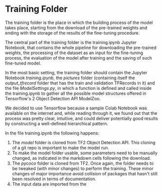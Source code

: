 # Training Folder

The training folder is the place in which the building process of the model takes place, starting from the download of the pre-trained weights and ending with the storage of the results of the fine-tuning procedure. 

The central part of the training folder is the training.ipynb Jupyter Notebook, that contains the whole pipeline for downloading the pre-trained weights, the processing of the dataset as an input for the fine-tuning process, the evaluation of the model after training and the saving of such fine-tuned model. 

In the most basic setting, the training folder should contain the Jupyter Notebook _training.ipynb_, the *pictures* folder (containing itself the *output_tfrecord* folder that has the train and validation TFRecords in it) and the file _ModelSettings.py_, in which a function is defined and called inside the training.ipynb to gather all the possible model structures offered in Tensorflow's 2 Object Detection API ModelZoo.

We decided to use Tensorflow because a sample Colab Notebook was available on the internet and, while reading through it, we found out that the process was pretty clear, intuitive, and could deliver potentially good results by constructing a well-defined hierarchical pattern.

In the file training.ipynb the following happens:
1. The *model* folder is cloned from TF2 Object Detection API. This cloning of a git repo is important to make the model run. 
2. To make the model folder usable, some parameters need to be manually changed, as indicated in the markdown cells following the download. 
3. The *pycoco* folder is cloned from TF2. Once again, the folder needs to be tweaked (with minor changes) to perform the training. These minor changes of major importance avoid collision of packages that hasn't still been resolved in terms of documentation.
4. The input data are imported from the 